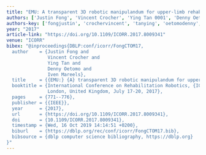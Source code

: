 ```yaml
---
title: "EMU: A transparent 3D robotic manipulandum for upper-limb rehabilitation"
authors: ['Justin Fong', 'Vincent Crocher', 'Ying Tan 0001', 'Denny Oetomo', 'Iven Mareels']
authors-key: ['fongjustin', 'crochervincent', 'tanying', 'oetomodenny', 'mareelsiven']
year: "2017"
article-link: "https://doi.org/10.1109/ICORR.2017.8009341"
venue: "ICORR"
bibex: "@inproceedings{DBLP:conf/icorr/FongCTOM17,
  author    = {Justin Fong and
               Vincent Crocher and
               Ying Tan and
               Denny Oetomo and
               Iven Mareels},
  title     = {{EMU:} {A} transparent 3D robotic manipulandum for upper-limb rehabilitation},
  booktitle = {International Conference on Rehabilitation Robotics, {ICORR} 2017,
               London, United Kingdom, July 17-20, 2017},
  pages     = {771--776},
  publisher = {{IEEE}},
  year      = {2017},
  url       = {https://doi.org/10.1109/ICORR.2017.8009341},
  doi       = {10.1109/ICORR.2017.8009341},
  timestamp = {Wed, 16 Oct 2019 14:14:51 +0200},
  biburl    = {https://dblp.org/rec/conf/icorr/FongCTOM17.bib},
  bibsource = {dblp computer science bibliography, https://dblp.org}
}"
---
```

